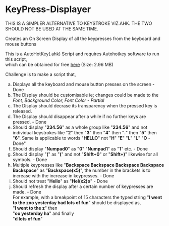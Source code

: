 # KeyPress-Displayer
THIS IS A SIMPLER ALTERNATIVE TO KEYSTROKE VIZ.AHK. THE TWO SHOULD NOT BE USED AT THE SAME TIME.

Creates an On Screen Display of all the keypresses from the keyboard and mouse buttons

This is a AutoHotKey(.ahk) Script and requires Autohotkey software to run this script,<br>which can be obtained for free <a href="https://autohotkey.com/download/ahk-install.exe">here</a> (Size: 2.96 MB)


Challenge is to make a script that,
<ol type="a">
<li> <div color:#555555>Displays all the keyboard and mouse button presses on the screen - Done</div>
</li>
<li> The Display should be customisable ie; changes could be made to the <i>Font, Background Color, Font Color - Partial</i>
</li>
<li> The Display should decrase its transparency when the pressed key is released.
</li>
<li> The Display should disappear after a while if no further keys are pressed. - Done
</li>
<li>Should display "<b>234.56</b>" as a whole group like "<b>234.56</b>" and not individual keystrokes like "<b>2</b>" then "<b>3</b>" then "<b>4</b>" then "<b>.</b>" then "<b>5</b>" then "<b>6</b>". Same is applicable to words "<b>HELLO</b>" not "<b>H</b>" "<b>E</b>" "<b>L</b>" "<b>L</b>" "<b>O</b> - Done"
</li>
<li> Should display "<b>Numpad0</b>" as "<b>0</b>" "<b>Numpad1</b>" as "<b>1</b>" etc. - Done
</li>
<li> Should display "<b>(</b>" as "<b>(</b>" and not "<b>Shift+0</b>" or "<b>Shift+)</b>" likewise for all symbols. - Done
</li>
<li> Multiple keypresses like "<b>Backspace Backspace Backspace Backspace Backspace</b>" as "<b>Backspace(x5)</b>", the number in the brackets is to increase with the increase in keypresses. - Done
</li>
<li> Should not treat "<b>Hello</b>" as "<b>Hel(x2)o</b>" - Done
</li>
<li> Should refresh the display after a certain number of keypresses are made. - Done<br>
For example, with a breakpoint of 15 characters the typed string "<b>I went to the zoo yesterday had lots of fun</b>" should be displayed as,<br>
"<b>I went to the z</b>" then<br>
"<b>oo yesterday ha</b>" and finally<br>
"<b>d lots of fun</b>" </li>
